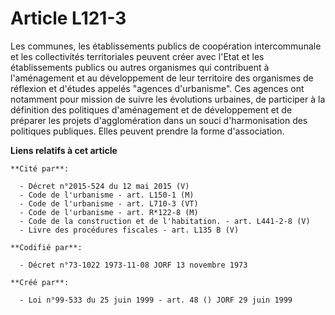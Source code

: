 # Article L121-3

Les communes, les établissements publics de coopération intercommunale et les collectivités territoriales peuvent créer avec
l'Etat et les établissements publics ou autres organismes qui contribuent à l'aménagement et au développement de leur
territoire des organismes de réflexion et d'études appelés "agences d'urbanisme". Ces agences ont notamment pour mission de
suivre les évolutions urbaines, de participer à la définition des politiques d'aménagement et de développement et de préparer
les projets d'agglomération dans un souci d'harmonisation des politiques publiques. Elles peuvent prendre la forme
d'association.

**Liens relatifs à cet article**

	**Cité par**:

	  - Décret n°2015-524 du 12 mai 2015 (V)
	  - Code de l'urbanisme - art. L150-1 (M)
	  - Code de l'urbanisme - art. L710-3 (VT)
	  - Code de l'urbanisme - art. R*122-8 (M)
	  - Code de la construction et de l'habitation. - art. L441-2-8 (V)
	  - Livre des procédures fiscales - art. L135 B (V)

	**Codifié par**:

	  - Décret n°73-1022 1973-11-08 JORF 13 novembre 1973

	**Créé par**:

	  - Loi n°99-533 du 25 juin 1999 - art. 48 () JORF 29 juin 1999
